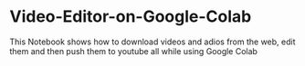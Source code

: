 # Video-Editor-on-Google-Colab
This Notebook shows how to download videos and adios from the web, edit them and then push them to youtube all while using Google Colab
